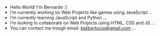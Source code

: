 - Hello World! I’m Bernardo :]
- I’m currently working on Web Projects like games using JavaScript ...
- I’m currently learning JavaScript and Python ...
- I’m looking to collaborate on Web Projects using HTML, CSS and JS ...
- You can contact me trough email: belibertucio@gmail.com ...

<!---
belibertucio/belibertucio is a ✨ special ✨ repository because its `README.md` (this file) appears on your GitHub profile.
You can click the Preview link to take a look at your changes.
--->
